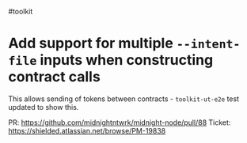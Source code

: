 #toolkit
# Add support for multiple `--intent-file` inputs when constructing contract calls

This allows sending of tokens between contracts - `toolkit-ut-e2e` test updated to show this.

PR: https://github.com/midnightntwrk/midnight-node/pull/88
Ticket: https://shielded.atlassian.net/browse/PM-19838
